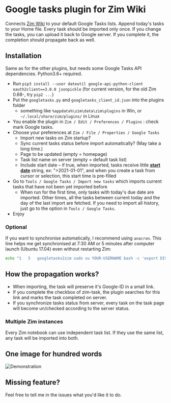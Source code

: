 # Google tasks plugin for Zim Wiki
Connects [Zim Wiki](https://zim-wiki.org/) to your default Google Tasks lists. Append today's tasks to your Home file. Every task should be imported only once. If you change the tasks, you can upload it back to Google server. If you complete it, the completion should propagate back as well.

## Installation
Same as for the other plugins, but needs some Google Tasks API dependencies. Python3.6+ required.
* Run `pip3 install --user dateutil google-api-python-client oauth2client==3.0.0 jsonpickle` (for current version, for the old Zim 0.68-, try `pip2 ...`)
* Put the `googletasks.py` and `googletasks_client_id.json` into the plugins folder
  * something like `%appdata%\zim\data\zim\plugins` in Win, or `~/.local/share/zim/plugins/` in Linux
* You enable the plugin in `Zim / Edit / Preferences / Plugins` : check mark Google tasks.
* Choose your preferences at `Zim / File / Properties / Google Tasks`
    * Import new tasks on Zim startup?
    * Sync current tasks status before import automatically? (May take a long time.)
    * Page to be updated (empty = homepage)
    * Task list name on server (empty = default task list)
    * Include start date – if true, when imported, tasks receive little **[start date](https://www.zim-wiki.org/manual/Plugins/Task_List.html)** string, ex: ">2021-01-01", and when you create a task from cursor or selection, this start time is pre-filled 
* Go to `Tools / Google Tasks / Import new tasks` which imports current tasks that have not been yet imported before
    * When run for the first time, only tasks with today's due date are imported. Other times, all the tasks between current today and the day of the last import are fetched. If you need to import all history, just go to the option in `Tools / Google Tasks`.
* Enjoy

### Optional
If you want to synchronise automatically, I recommend using `anacron`. This line helps me get synchronised at 7:30 AM or 5 minutes after computer launch (Ubuntu 17.04) even without restarting Zim:
```bash
echo "1   5   googletasks2zim sudo su YOUR-USERNAME bash -c 'export DISPLAY=:0 && zim --plugin googletasks'" | sudo tee -a /etc/anacrontab
```

## How the propagation works?
 * When importing, the task will preserve it's Google-ID in a small link.
 * If you complete the checkbox of zim-task, the plugin searches for this link and marks the task completed on server.
 * If you synchronize tasks status from server, every task on the task page will become un/checked according to the server status.

### Multiple Zim instances
Every Zim notebook can use independent task list. If they use the same list, any task will be imported into both.
      
## One image for hundred words
![Demonstration](example.png?raw=true)

## Missing feature?
Feel free to tell me in the issues what you'd like it to do.
